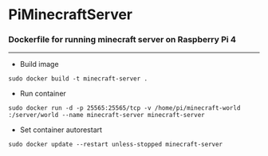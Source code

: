 # PiMinecraftServer

### Dockerfile for running minecraft server on Raspberry Pi 4

---

- Build image 
```
sudo docker build -t minecraft-server .
```

- Run container
```
sudo docker run -d -p 25565:25565/tcp -v /home/pi/minecraft-world
:/server/world --name minecraft-server minecraft-server
```

- Set container autorestart
```
sudo docker update --restart unless-stopped minecraft-server
```
